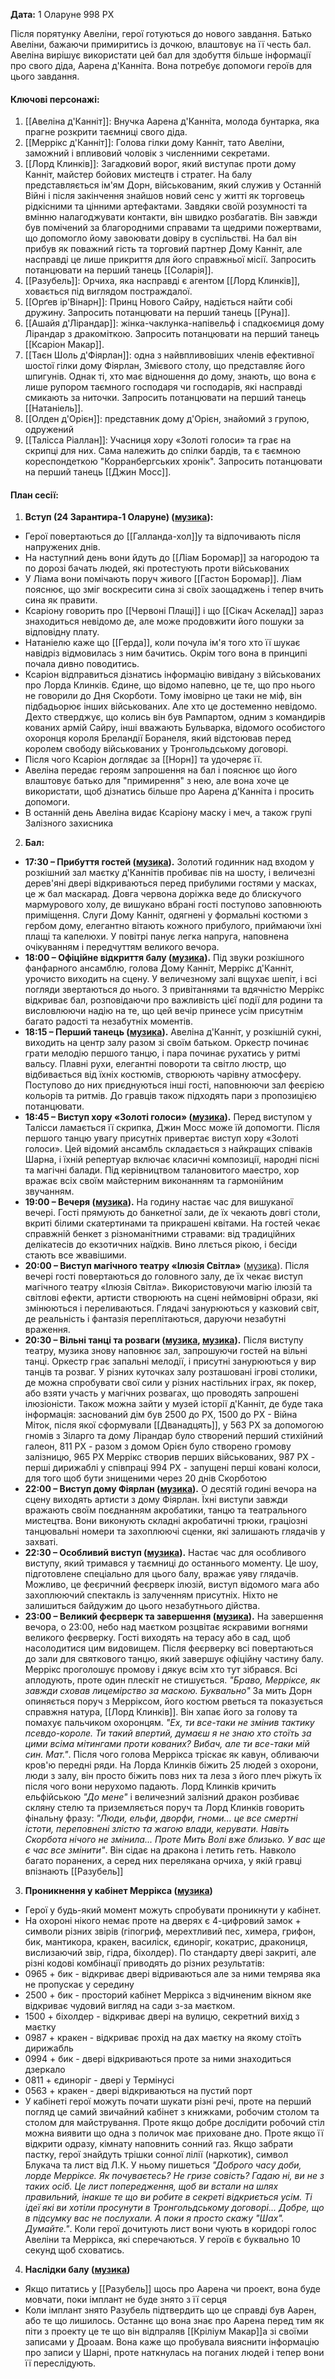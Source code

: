 **Дата:** 1 Оларуне 998 РХ

Після порятунку Авеліни, герої готуються до нового завдання. Батько Авеліни, бажаючи примиритись із дочкою, влаштовує на її честь бал. Авеліна вирішує використати цей бал для здобуття більше інформації про свого діда, Аарена д'Канніта. Вона потребує допомоги героїв для цього завдання.

#### **Ключові персонажі:**

1. [[Авеліна д'Канніт]]: Внучка Аарена д'Канніта, молода бунтарка, яка прагне розкрити таємниці свого діда.
2. [[Меррікс д'Канніт]]: Голова гілки дому Канніт, тато Авеліни, заможний і впливовий чоловік з численними секретами.
3. [[Лорд Клинків]]: Загадковий ворог, який виступає проти дому Канніт, майстер бойових мистецтв і стратег. На балу представляється ім'ям Дорн, військованим, який служив у Останній Війні і після закінчення знайшов новий сенс у житті як торговець рідкісними та цінними артефактами. Завдяки своїй розумності та вмінню налагоджувати контакти, він швидко розбагатів. Він завжди був помічений за благородними справами та щедрими пожертвами, що допомогло йому завоювати довіру в суспільстві. На бал він прибув як поважний гість та торговий партнер Дому Канніт, але насправді це лише прикриття для його справжньої місії. Запросить потанцювати на перший танець [[Соларія]].
4. [[Разубель]]: Орчиха, яка насправді є агентом [[Лорд Клинків]], ховається під виглядом постраждалої.
5. [[Орґев ір'Вінарн]]: Принц Нового Сайру, надіється найти собі дружину. Запросить потанцювати на перший танець [[Руна]].
6. [[Ашайя д'Лірандар]]: жінка-чаклунка-напівельф і спадкоємиця дому Лірандар з дракоміткою. Запросить потанцювати на перший танець [[Ксаріон Макар]].
7. [[Таєн Шоль д'Фіярлан]]: одна з найвпливовіших членів ефективної шостої гілки дому Фіярлан, Змієвого столу, що представляє його шпигунів. Однак ті, хто має відношення до дому, знають, що вона є лише рупором таємного господаря чи господарів, які насправді смикають за ниточки. Запросить потанцювати на перший танець [[Натаніель]].
8. [[Олден д'Орієн]]: представник дому д'Орієн, знайомий з групою, одружений
9. [[Талісса Ріаллан]]: Учасниця хору «Золоті голоси» та грає на скрипці для них. Сама належить до спілки бардів, та є таємною кореспондеткою "Корранбергських хронік". Запросить потанцювати на перший танець [[Джин Мосс]].

#### **План сесії:**
1. **Вступ (24 Зарантира-1 Оларуне) ([музика](https://open.spotify.com/track/0KIcB3cswZWWStWOW4IVez?si=aa4ff61409da43f4)):**
- Герої повертаються до [[Галланда-хол]]у та відпочивають після напружених днів.
- На наступний день вони йдуть до [[Ліам Боромар]] за нагородою та по дорозі бачать людей, які протестують проти військованих
- У Ліама вони помічають поруч живого [[Гастон Боромар]]. Ліам пояснює, що зміг воскресити сина зі своїх заощаджень і тепер вчить сина як правити.
- Ксаріону говорить про [[Червоні Плащі]] і що [[Сікач Аскелад]] зараз знаходиться невідомо де, але може продовжити його пошуки за відповідну плату.
- Натаніелю каже що [[Герда]], коли почула ім'я того хто її шукає навідріз відмовилась з ним бачитись. Окрім того вона в принципі почала дивно поводитись.
- Ксаріон відправиться дізнатись інформацію вивідану з військованих про Лорда Клинків. Єдине, що відомо напевно, це те, що про нього не говорили до Дня Скорботи. Тому імовірно це таки не міф, він підбадьорює інших військованих. Але хто це достеменно невідомо. Дехто стверджує, що колись він був Рампартом, одним з командирів кованих армій Сайру, інші вважають Бульварка, відомого особистого охоронця короля Бреландії Боранеля, який відстоював перед королем свободу військованих у Тронгольдському договорі.
- Після чого Ксаріон доглядає за [[Норн]] та удочеряє її.
- Авеліна передає героям запрошення на бал і пояснює що його влаштовує батько для "примирення" з нею, але вона хоче це використати, щоб дізнатись більше про Аарена д'Канніта і просить допомоги.
- В останній день Авеліна видає Ксаріону маску і меч, а також групі Залізного захисника

2. **Бал:**
- **17:30 – Прибуття гостей ([музика](https://open.spotify.com/track/4p7na6NSU0F7lMOhx9kg9k?si=b367f0ec1f404e31)).** Золотий годинник над входом у розкішний зал маєтку д'Каннітів пробиває пів на шосту, і величезні дерев'яні двері відкриваються перед прибулими гостями у масках, це ж бал маскарад. Довга червона доріжка веде до блискучого мармурового холу, де вишукано вбрані гості поступово заповнюють приміщення. Слуги Дому Канніт, одягнені у формальні костюми з гербом дому, елегантно вітають кожного прибулого, приймаючи їхні плащі та капелюхи. У повітрі панує легка напруга, наповнена очікуванням і передчуттям великого вечора.
- **18:00 – Офіційне відкриття балу ([музика](https://open.spotify.com/track/6HnV3DF47NhSqTIjFSpDb5?si=2be6a583d3cf4e15)).** Під звуки розкішного фанфарного ансамблю, голова Дому Канніт, Меррікс д'Канніт, урочисто виходить на сцену. У величезному залі вщухає шепіт, і всі погляди звертаються до нього. З привітаннями та вдячністю Меррікс відкриває бал, розповідаючи про важливість цієї події для родини та висловлюючи надію на те, що цей вечір принесе усім присутнім багато радості та незабутніх моментів.
- **18:15 – Перший танець ([музика](https://open.spotify.com/track/1Sloyd49goIP7tj7YJKVcu?si=a68c0a1e59ac4384)).** Авеліна д'Канніт, у розкішній сукні, виходить на центр залу разом зі своїм батьком. Оркестр починає грати мелодію першого танцю, і пара починає рухатись у ритмі вальсу. Плавні рухи, елегантні повороти та світло люстр, що відбивається від їхніх костюмів, створюють чарівну атмосферу. Поступово до них приєднуються інші гості, наповнюючи зал феєрією кольорів та ритмів. До гравців також підходять пари з пропозицією потанцювати.
- **18:45 – Виступ хору «Золоті голоси» ([музика]()).** Перед виступом у Талісси ламається її скрипка, Джин Мосс може їй допомогти. Після першого танцю увагу присутніх привертає виступ хору «Золоті голоси». Цей відомий ансамбль складається з найкращих співаків Шарна, і їхній репертуар включає класичні композиції, народні пісні та магічні балади. Під керівництвом талановитого маестро, хор вражає всіх своїм майстерним виконанням та гармонійним звучанням.
- **19:00 – Вечеря ([музика](https://open.spotify.com/track/6eZXxcFFDaAcAli6LsEJdF?si=3583732744c1439e)).** На годину настає час для вишуканої вечері. Гості прямують до банкетної зали, де їх чекають довгі столи, вкриті білими скатертинами та прикрашені квітами. На гостей чекає справжній бенкет з різноманітними стравами: від традиційних делікатесів до екзотичних наїдків. Вино ллється рікою, і бесіди стають все жвавішими.
- **20:00 – Виступ магічного театру «Ілюзія Світла»** ([музика]()). Після вечері гості повертаються до головного залу, де їх чекає виступ магічного театру «Ілюзія Світла». Використовуючи магію ілюзій та світлові ефекти, артисти створюють на сцені неймовірні образи, які змінюються і переливаються. Глядачі занурюються у казковий світ, де реальність і фантазія переплітаються, даруючи незабутні враження.
- **20:30 – Вільні танці та розваги ([музика](https://open.spotify.com/track/5zn0ihstICpxoC6rXS2P6t?si=73301e75b25e496a), [музика](https://open.spotify.com/track/0AhsYyKYi2J6w9rqP93DSe?si=cbf5bdff3ea04af4)).** Після виступу театру, музика знову наповнює зал, запрошуючи гостей на вільні танці. Оркестр грає запальні мелодії, і присутні занурюються у вир танців та розваг. У різних куточках залу розташовані ігрові столики, де можна спробувати свої сили у різних настільних іграх, як покер, або взяти участь у магічних розвагах, що проводять запрошені ілюзіоністи. Також можна зайти у музей історії д'Канніт, де буде така інформація: заснований дім був 2500 до РХ, 1500 до РХ - Війна Міток, після якої сформували [[Дванадцять]], у 563 РХ за допомогою гномів з Зіларго та дому Лірандар було створений перший стихійний галеон, 811 РХ - разом з домом Орієн було створено громову залізницю, 965 РХ Меррікс створив перших військованих, 987 РХ - перші дирижаблі у співпраці 994 РХ - запущені перші ковані колоси, для того щоб бути знищеними через 20 днів Скорботою
- **22:00 – Виступ дому Фіярлан ([музика]()).** О десятій годині вечора на сцену виходять артисти з дому Фіярлан. Їхні виступи завжди вражають своїм поєднанням акробатики, танцю та театрального мистецтва. Вони виконують складні акробатичні трюки, граціозні танцювальні номери та захоплюючі сценки, які залишають глядачів у захваті.
- **22:30 – Особливий виступ ([музика](https://open.spotify.com/track/2bPWLtJe3v33z1j40sWB8a?si=be9ccc60170d4e06)).** Настає час для особливого виступу, який тримався у таємниці до останнього моменту. Це шоу, підготовлене спеціально для цього балу, вражає уяву глядачів. Можливо, це феєричний феєрверк ілюзій, виступ відомого мага або захоплюючий спектакль із залученням присутніх. Ніхто не залишиться байдужим до цього незабутнього дійства.
- **23:00 – Великий феєрверк та завершення ([музика](https://open.spotify.com/track/5Xs60gWsNNgddZgWkZTWi3?si=3c6c6bf81d744569)).** На завершення вечора, о 23:00, небо над маєтком розцвітає яскравими вогнями великого феєрверку. Гості виходять на терасу або в сад, щоб насолодитися цим видовищем. Після феєрверку всі повертаються до зали для святкового танцю, який завершує офіційну частину балу. Меррікс проголошує промову і дякує всім хто тут зібрався. Всі аплодують, проте один плескіт не стишується. *"Браво, Мерріксе, як завжди сховав лицемірство за маскою. Буквально"* За мить Дорн опиняється поруч з Мерріксом, його костюм рветься та показується справжня натура, [[Лорд Клинків]]. Він хапає його за голову та помахує пальчиком охоронцям. *"Ех, ти все-таки не змінив тактику псевдо-короле. Ти такий впертий, думаєш я не знаю хто стоїть за цими всіма мітингами проти кованих? Вибач, але ти все-таки мій син. Мат."*. Після чого голова Меррікса тріскає як кавун, обливаючи кров'ю передні ряди. На Лорда Клинків біжить 25 людей з охорони, люди з залу, він просто біжить повз них та леза з його плеч ріжуть їх після чого вони нерухомо падають. Лорд Клинків кричить ельфійською *"До мене"* і величезний залізний дракон розбиває скляну стелю та приземляється поруч та Лорд Клинків говорить фінальну фразу: *"Люди, ельфи, дворфи, гноми... це все смертні істоти, переповнені злістю та жагою влади, керувати. Навіть Скорбота нічого не змінила... Проте Мить Волі вже близько. У вас ще є час все змінити"*. Він сідає на дракона і летить геть. Навколо багато поранених, а серед них перелякана орчиха, у якій гравці впізнають [[Разубель]]

3. **Проникнення у кабінет Меррікса ([музика](https://open.spotify.com/track/6Hp4nsnPPnkCgGXKqhghbM?si=b375c3576c084b24))**
- Герої у будь-який момент можуть спробувати проникнути у кабінет.
- На охороні нікого немає проте на дверях є 4-цифровий замок + символи різних звірів (гіпогриф, мерехтливий пес, химера, грифон, бик, мантикора, кракен, василіск, єдиноріг, кокатрис, дракониця, вислизаючий звір, гідра, біхолдер). По стандарту двері закриті, але різні кодові комбінації приводять до різних результатів:
- 0965 + бик - відкриває двері відриваються але за ними темрява яка не пропускає у середину
- 2500 + бик - просторий кабінет Меррікса з відчиненим вікном яке відкриває чудовий вигляд на сади з-за маєтком.
- 1500 + біхолдер - відкриває двері на вулицю, секретний вихід з маєтку 
- 0987 + кракен - відкриває прохід на дах маєтку на якому стоїть дирижабль
- 0994 + бик - двері відкриваються проте за ними знаходиться дзеркало
- 0811 + єдиноріг - двері у Термінусі
- 0563 + кракен - двері відкриваються на пустий порт
- У кабінеті герої можуть почати шукати різні речі, проте на перший погляд це самий звичайний кабінет з книжками, робочим столом та столом для майстрування. Проте якщо добре дослідити робочий стіл можна виявити що одна з поличок має приховане дно. Проте якщо її відкрити одразу, кімнату наповнить сонний газ. Якщо забрати пастку, герої знайдуть трішки сонної лілії (наркотик), символ Блукача та лист від Л.К. У ньому пишеться *"Доброго часу доби, лорде Мерріксе. Як почуваєтесь? Не гризе совість? Гадаю ні, ви не з таких осіб. Це лист попередження, щоб ви встали на шлях правильний, інакше те що ви робите в секреті відкриється усім. Ті ідеї які ви хотіли просунути в Тронгольдському договорі... Добре, що в підсумку вас не послухали. А поки я просто скажу "Шах". Думайте."*. Коли герої дочитують лист вони чують в коридорі голос Авеліни та Меррікса, які сперечаються. У героїв є буквально 10 секунд щоб сховатись.

4. **Наслідки балу  ([музика](https://open.spotify.com/track/59MUFa3oWTWWmuRjm6IEUV?si=4b6b7e46172a4e13))**
- Якщо питатись у [[Разубель]] щось про Аарена чи проект, вона буде мовчати, поки імплант не буде знято з її серця
- Коли імплант знято Разубель підтвердить що це справді був Аарен, або те що лишилось. Останнє що вона знає про Аарена перед тим як піти з проекту це те що він відпраляв [[Кріліум Макар]]а зі своїми записами у Дроаам. Вона каже що пробувала вияснити інформацію про записи у Шарні, проте наткнулась на поганих людей і тепер вони її переслідують.
